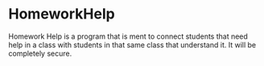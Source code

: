 # HomeworkHelp
Homework Help is a program that is ment to connect students that need help in a class with students in that same class that understand it. It will be completely secure. 
